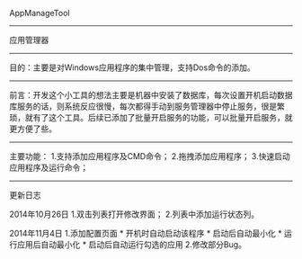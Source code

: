 AppManageTool
***
应用管理器
***
目的：主要是对Windows应用程序的集中管理，支持Dos命令的添加。
***
前言：开发这个小工具的想法主要是机器中安装了数据库，每次设置开机启动数据库服务的话，则系统反应很慢，每次都得手动到服务管理器中停止服务，很是繁琐，就有了这个工具。后续已添加了批量开启服务的功能，可以批量开启服务，就更方便了些。
***
主要功能：
1.支持添加应用程序及CMD命令；
2.拖拽添加应用程序；
3.快速启动应用程序及运行命令；
***
更新日志

2014年10月26日 
1.双击列表打开修改界面；
2.列表中添加运行状态列。

2014年11月4日
1.添加配置页面
	* 开机时自动启动该程序
	* 启动后自动最小化
	* 运行应用后自动最小化
	* 启动后自动运行勾选的应用
2.修改部分Bug。